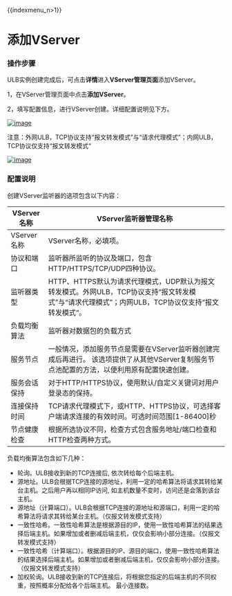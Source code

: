 {{indexmenu_n>1}}

# 添加VServer

### 操作步骤 <a id="&#x521B;&#x5EFA;vserver&#x76D1;&#x542C;&#x5668;"></a>

ULB实例创建完成后，可点击**详情**进入**VServer管理页面**添加VServer。

1，在VServer管理页面中点击**添加VServer**。

2，填写配置信息，进行VServer创建。详细配置说明见下方。

[![image](https://docs.ucloud.cn/_media/network/ulb/vserver%E5%BB%BA%E7%AB%8Btcp.png)](https://docs.ucloud.cn/_detail/network/ulb/vserver%E5%BB%BA%E7%AB%8Btcp.png?id=network%3Aulb%3Acommon)

注意：外网ULB，TCP协议支持“报文转发模式”与“请求代理模式”；内网ULB，TCP协议仅支持“报文转发模式“

 [![image](https://docs.ucloud.cn/_media/network/ulb/%E6%B7%BB%E5%8A%A0vserver-tcp.png)](https://docs.ucloud.cn/_detail/network/ulb/%E6%B7%BB%E5%8A%A0vserver-tcp.png?id=network%3Aulb%3Acommon)

### 配置说明

创建VServer监听器的选项包含以下内容：

|VServer名称|	VServer监听器管理名称|
|-|-|
|VServer名称|	VServer名称，必填项。|
|协议和端口|	监听器所监听的协议及端口，包含HTTP/HTTPS/TCP/UDP四种协议。|
|监听器类型|	HTTP、HTTPS默认为请求代理模式，UDP默认为报文转发模式。外网ULB，TCP协议支持“报文转发模式”与“请求代理模式”；内网ULB，TCP协议仅支持“报文转发模式“。|
|负载均衡算法|监听器对数据包的负载方式|
|服务节点	|一般情况，添加服务节点是需要在VServer监听器创建完成后再进行。 该选项提供了从其他VServer复制服务节点池配置的方法，以便利用原有配置快速创建。|
|服务会话保持|	对于HTTP/HTTPS协议，使用默认/自定义关键词对用户登录态的保持。|
|连接保持时间|	TCP请求代理模式下，或HTTP、HTTPS协议，可选择客户端请求连接的有效时间。可选时间范围[1-86400]秒|
|节点健康检查|根据所选协议不同，检查方式包含服务地址/端口检查和HTTP检查两种方式。|


负载均衡算法包含如下几种：
- 轮询。ULB接收到新的TCP连接后, 依次转给每个后端主机。
- 源地址。ULB会根据TCP连接的源地址，利用一定的哈希算法将请求其转给某台主机。之后用户再以相同IP访问, 如主机数量不变时，访问还是会落到该台主机。
- 源地址（计算端口）。ULB会根据TCP连接的源地址和源端口，利用一定的哈希算法将请求其转给某台主机。（仅报文转发模式支持）
- 一致性哈希。一致性哈希算法是根据源目的IP，使用一致性哈希算法的结果选择后端主机。如果增加或者删减后端主机，仅仅会影响小部分连接。（仅报文转发模式支持）
- 一致性哈希（计算端口）。根据源目的IP、源目的端口，使用一致性哈希算法的结果选择后端主机。如果增加或者删减后端主机，仅仅会影响小部分连接。（仅报文转发模式支持）
- 加权轮询。ULB接收到新的TCP连接后，将根据您指定的后端主机的不同权重，按照概率分配给各个后端主机。
最小连接数。

